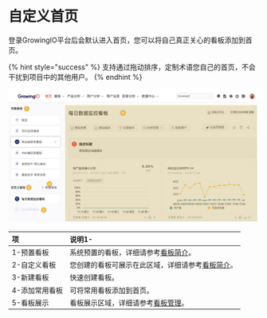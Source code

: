 # 自定义首页

登录GrowingIO平台后会默认进入首页，您可以将自己真正关心的看板添加到首页。

{% hint style="success" %}
支持通过拖动排序，定制术语您自己的首页，不会干扰到项目中的其他用户。
{% endhint %}

![](../../.gitbook/assets/image%20%28164%29.png)

| 项 | 说明1- |
| :--- | :--- |
| 1-预置看板 | 系统预置的看板，详细请参考[看板简介](overview.md#yu-zhi-kan-ban)。 |
| 2-自定义看板 | 您创建的看板可展示在此区域，详细请参考[看板简介](overview.md#zi-ding-yi-kan-ban)。 |
| 3-新建看板 | 快速创建看板。 |
| 4-添加常用看板 | 可将常用看板添加到首页。 |
| 5-看板展示 | 看板展示区域，详细请参考[看板管理](manage.md)。 |

